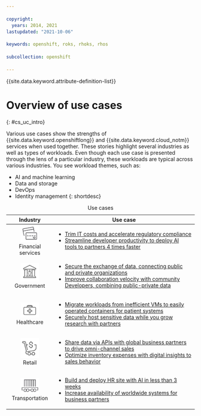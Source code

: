 ```yaml
---

copyright:
  years: 2014, 2021
lastupdated: "2021-10-06"

keywords: openshift, roks, rhoks, rhos

subcollection: openshift

---
```


{{site.data.keyword.attribute-definition-list}}

  

# Overview of use cases
{: #cs_uc_intro}

Various use cases show the strengths of {{site.data.keyword.openshiftlong}} and  {{site.data.keyword.cloud_notm}} services when used together. These stories highlight several industries as well as types of workloads. Even though each use case is presented through the lens of a particular industry, these workloads are typical across various industries. You see workload themes, such as:
* AI and machine learning
* Data and storage
* DevOps
* Identity management
{: shortdesc}

<table summary="The table shows the use cases. Rows are to be read from the left to right, with icons representing each industry in column one the description in column two.">
<caption>Use cases</caption>
    <thead>
    <col width="25%">
    <th>Industry</th>
    <th>Use case</th>
    </thead>
    <tbody>
        <tr>
    <td align="center"><img src="images/finance.svg" width="50" alt="Icon of front and back of credit card"/><br>Financial services</td>
    <td><ul>
    <li><a href="/docs/openshift?topic=openshift-cs_uc_finance#uc_mortgage">Trim IT costs and accelerate regulatory compliance</a></li>
    <li><a href="/docs/openshift?topic=openshift-cs_uc_finance#uc_payment_tech">Streamline developer productivity to deploy AI tools to partners 4 times faster</a></li>
    </ul></td>
        </tr>
        <tr>
        <td align="center"><img src="images/gov.svg" width="50" alt="Icon of government building with person inside"/><br>Government</td>
        <td><ul>
    <li><a href="/docs/openshift?topic=openshift-cs_uc_gov#uc_port">Secure the exchange of data, connecting public and private organizations</a></li>
        <li><a href="/docs/openshift?topic=openshift-cs_uc_gov#uc_data_mashup">Improve collaboration velocity with community Developers, combining public-private data</a></li></ul></td>
        </tr>
    <tr>
        <td align="center"><img src="images/health.svg" width="50" alt="Icon of medical bag"/><br>Healthcare</td>
        <td><ul>
        <li><a href="/docs/openshift?topic=openshift-cs_uc_health#uc_migrate">Migrate workloads from inefficient VMs to easily operated containers for patient systems</a></li>
        <li><a href="/docs/openshift?topic=openshift-cs_uc_health#uc_research">Securely host sensitive data while you grow research with partners</a></li>
        </ul></td>
        </tr>
        <tr>
            <td align="center"><img src="images/retail.svg" width="50" alt="Icon of shopping cart with currency symbol"/><br>Retail</td>
            <td><ul>
        <li><a href="/docs/openshift?topic=openshift-cs_uc_retail#uc_data-share">Share data via APIs with global business partners to drive omni-channel sales</a></li>
            <li><a href="/docs/openshift?topic=openshift-cs_uc_retail#uc_grocer">Optimize inventory expenses with digital insights to sales behavior</a></li>
              </ul></td>
          </tr>
        <tr>
        <td align="center"><img src="images/transport.svg" width="50" alt="Icon of railroad car with containers"/><br>Transportation</td>
            <td><ul>
          <li><a href="/docs/openshift?topic=openshift-cs_uc_transport#uc_airline">Build and deploy HR site with AI in less than 3 weeks</a></li>
            <li><a href="/docs/openshift?topic=openshift-cs_uc_transport#uc_shipping">Increase availability of worldwide systems for business partners</a></li></ul></td>
        </tr>
    </tbody>
    </table>






